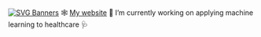 [![SVG Banners](https://svg-banners.vercel.app/api?type=glitch&text1=Alex%20Capstick%20👾&width=900&height=150)](https://alexcapstick.github.io)
🕸️ [My website](https://alexcapstick.github.io)
🔭 I’m currently working on applying machine learning to healthcare 🩺


<!--
**alexcapstick/alexcapstick** is a ✨ _special_ ✨ repository because its `README.md` (this file) appears on your GitHub profile.

Here are some ideas to get you started:

- 🔭 I’m currently working on ...
- 🌱 I’m currently learning ...
- 👯 I’m looking to collaborate on ...
- 🤔 I’m looking for help with ...
- 💬 Ask me about ...
- 📫 How to reach me: ...
- 😄 Pronouns: ...
- ⚡ Fun fact: ...
-->
